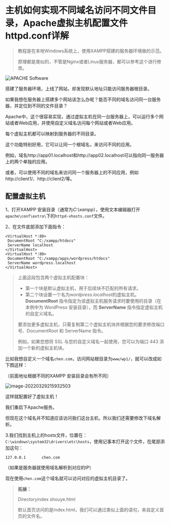 # 主机如何实现不同域名访问不同文件目录，Apache虚拟主机配置文件httpd.conf详解

> 教程是在本地Windows系统上，使用XAMPP搭建的服务器环境做的示范。
>
> 原理都是类似的，不管是Nginx或者Linux服务器，都可以参考这个进行修改。

![APACHE Software](https://ossimg.yzitc.com/2022/03/29/e1218c9ec11d2.png)

搭建了服务器环境，上线了网站，却发现默认地址只能访问服务器根目录。

如果我想在服务器上搭建多个网站该怎么办呢？能否不同的域名访问同一台服务器，并定位到不同的文件目录？

Apache中，这个很容易实现，通过虚拟主机在同一台服务器上，可以运行多个网站或者Web应用，并使用自定义域名访问每个网站或者Web应用。

每个虚拟主机都可以映射到服务器的不同目录。

这个功能特别好用，它可以让同一个根域名，来访问不同的应用。

例如，域名http://app01.localhost和http://app02.localhost可以指向同一服务器上的两个单独的应用。

或者，可以使用不同的域名来访问同一个服务器上的不同应用，例如http://client1/、http://client2/等。

## 配置虚拟主机

1、打开XAMPP 安装目录（通常为*C:\xampp*），使用文本编辑器打开`apache\conf\extra\`下的`httpd-vhosts.conf`文件。

2、在文件底部添加下面指令：

   ```
   <VirtualHost *:80>
    DocumentRoot "C:/xampp/htdocs"
    ServerName localhost
   </VirtualHost>
   <VirtualHost *:80>
    DocumentRoot "C:/xampp/apps/wordpress/htdocs"
    ServerName wordpress.localhost
   </VirtualHost>
   ```

> 上面这段包含两个虚拟主机配置块：
>
> - 第一个块是默认虚拟主机，用于后续块不匹配的所有请求。
> - 第二个块设置一个名为*wordpress.localhost*的虚拟主机。**DocumentRoot** 指令指定为该虚拟主机服务请求时要使用的目录（在本例中为 WordPress 安装目录），而 **ServerName** 指令指定虚拟主机的自定义域名。
>
> 要添加更多虚拟主机，只需复制第二个虚拟主机块并根据您的要求修改端口号、DocumentRoot 和 ServerName 指令。
>
> 例如，如果您想将 SSL 与您的自定义域名一起使用，您可以为端口 443 添加一个新的虚拟主机块。

比如我想自定义一个域名`chen.com`，访问网站根目录为`www/wp1/`，就可以改成如下图这样：

（前面地址根据不同的XAMPP 安装目录会有所不同）

![image-20220329215932503](https://ossimg.yzitc.com/2022/03/29/453745b9bb0ab.png)

这样就配置好了虚拟主机！

我们重启下Apache服务。

但现在这个域名并不知道应该访问我们这台主机，所以我们还需要修改下域名解析。

3.我们找到主机上的hosts文件，位置在：`C:\windows\system32\drivers\etc\hosts`，使用记事本打开这个文件，在尾部添加这句：

```
127.0.0.1       chen.com
```

（如果是服务器就使用域名解析到对应的IP）

现在使用`chen.com`这个域名就可以访问对应的虚拟主机目录了。

> **拓展：**
>
> Directoryindex shouye.html
>
> 默认首页访问的是index.html，我们可以通过类似上面的语句，来自定义首页的文件名。

